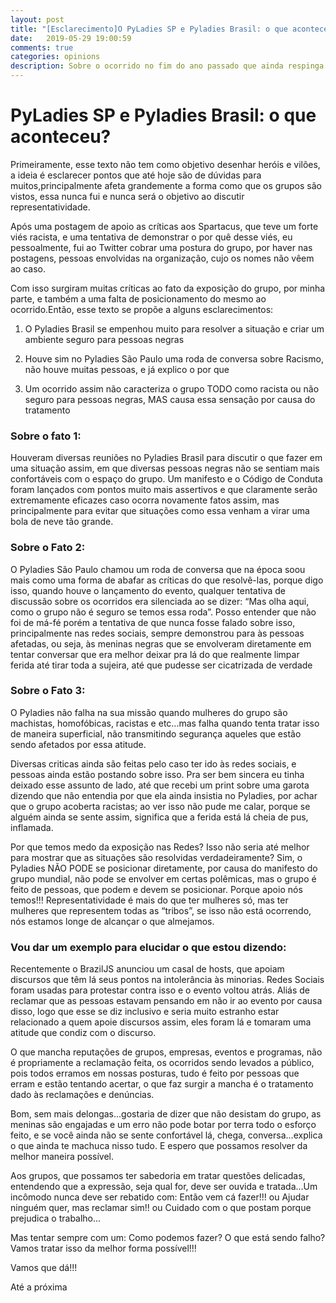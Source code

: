 ```yaml
---
layout: post
title: "[Esclarecimento]O PyLadies SP e Pyladies Brasil: o que aconteceu?"
date:   2019-05-29 19:00:59
comments: true
categories: opinions
description: Sobre o ocorrido no fim do ano passado que ainda respinga sobre os eventos atuais
---
```


# PyLadies SP e Pyladies Brasil: o que aconteceu?

Primeiramente, esse texto não tem como objetivo desenhar heróis e vilões, a ideia é
esclarecer pontos que até hoje são de dúvidas para muitos,principalmente afeta
grandemente a forma como que os grupos são vistos, essa nunca fui e nunca será o objetivo
ao discutir representatividade.

Após uma postagem de apoio as críticas aos Spartacus, que teve um forte viés racista, e
uma tentativa de demonstrar o por quê desse viés, eu pessoalmente, fui ao Twitter cobrar
uma postura do grupo, por haver nas postagens, pessoas envolvidas na organização, cujo
os nomes não vêem ao caso.

Com isso surgiram muitas críticas ao fato da exposição do grupo, por minha parte, e
também a uma falta de posicionamento do mesmo ao ocorrido.Então, esse texto se propõe
a alguns esclarecimentos:

1) O Pyladies Brasil se empenhou muito para resolver a situação e criar um ambiente
seguro para pessoas negras

2) Houve sim no Pyladies São Paulo uma roda de conversa sobre Racismo, não houve
muitas pessoas, e já explico o por que

3) Um ocorrido assim não caracteriza o grupo TODO como racista ou não seguro para
pessoas negras, MAS causa essa sensação por causa do tratamento

### Sobre o fato 1: 

Houveram diversas reuniões no Pyladies Brasil para discutir o que fazer em uma situação assim, em que diversas pessoas negras não se sentiam mais confortáveis com o espaço do grupo. Um manifesto e o Código de Conduta foram lançados com pontos muito mais assertivos e que claramente serão extremamente eficazes caso ocorra novamente fatos assim, mas principalmente para evitar que situações como essa venham a virar uma bola de neve tão grande. 
 
### Sobre o Fato 2: 
 
O Pyladies São Paulo chamou um roda de conversa que na época soou mais como uma forma de abafar as críticas do que resolvê-las, porque digo isso, quando houve o lançamento do evento, qualquer tentativa de discussão sobre os ocorridos era silenciada ao se dizer: “Mas olha aqui, como o grupo não é seguro se temos essa roda”. Posso entender que não foi de má-fé porém a tentativa de que nunca fosse falado sobre isso, principalmente nas redes sociais, sempre demonstrou para às pessoas afetadas, ou seja, às meninas negras que se envolveram diretamente em tentar conversar que era melhor deixar pra lá do que realmente limpar ferida até tirar toda a sujeira, até que pudesse ser cicatrizada de verdade 
 
### Sobre o Fato 3: 

O Pyladies não falha na sua missão quando mulheres do grupo são machistas, homofóbicas, racistas e etc...mas falha quando tenta tratar isso de maneira superficial, não transmitindo segurança aqueles que estão sendo afetados por essa atitude. 
 
Diversas criticas ainda são feitas pelo caso ter ido às redes sociais, e pessoas ainda estão postando sobre isso. Pra ser bem sincera eu tinha deixado esse assunto de lado, até que recebi um print sobre uma garota dizendo que não entendia por que ela ainda insistia no Pyladies, por achar que o grupo acoberta racistas; ao ver isso não pude me calar, porque se alguém ainda se sente assim, significa que a ferida está lá cheia de pus, inflamada. 
 
Por que temos medo da exposição nas Redes? Isso não seria até melhor para mostrar que as situações são resolvidas verdadeiramente? Sim, o Pyladies NÃO PODE se posicionar diretamente, por causa do manifesto do grupo mundial, não pode se envolver em certas polêmicas, mas o grupo é feito de pessoas, que podem e devem se posicionar. Porque apoio nós temos!!! Representatividade é mais do que ter mulheres só, mas ter mulheres que representem todas as “tribos”, se isso não está ocorrendo, nós estamos longe de alcançar o que almejamos.



### Vou dar um exemplo para elucidar o que estou dizendo:

Recentemente o BrazilJS anunciou um casal de hosts, que apoiam discursos que têm lá
seus pontos na intolerância às minorias. Redes Sociais foram usadas para protestar contra
isso e o evento voltou atrás. Aliás de reclamar que as pessoas estavam pensando em não ir
ao evento por causa disso, logo que esse se diz inclusivo e seria muito estranho estar
relacionado a quem apoie discursos assim, eles foram lá e tomaram uma atitude que condiz
com o discurso.

O que mancha reputações de grupos, empresas, eventos e programas, não é propriamente
a reclamação feita, os ocorridos sendo levados a público, pois todos erramos em nossas
posturas, tudo é feito por pessoas que erram e estão tentando acertar, o que faz surgir a
mancha é o tratamento dado às reclamações e denúncias.

Bom, sem mais delongas...gostaria de dizer que não desistam do grupo, as meninas são
engajadas e um erro não pode botar por terra todo o esforço feito, e se você ainda não se
sente confortável lá, chega, conversa...explica o que ainda te machuca nisso tudo. E espero
que possamos resolver da melhor maneira possível.

Aos grupos, que possamos ter sabedoria em tratar questões delicadas, entendendo que a
expressão, seja qual for, deve ser ouvida e tratada...Um incômodo nunca deve ser rebatido
com: Então vem cá fazer!!! ou Ajudar ninguém quer, mas reclamar sim!! ou Cuidado com o
que postam porque prejudica o trabalho...

Mas tentar sempre com um: Como podemos fazer? O que está sendo falho? Vamos tratar
isso da melhor forma possível!!!

Vamos que dá!!!

Até a próxima
